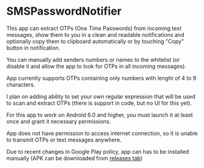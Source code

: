 # SMSPasswordNotifier

This app can extract OTPs (One Time Passwords) from incoming text messages, show them to you in a clean and readable notifications and optionally copy them to clipboard automatically or by touching "Copy" button in notification.

You can manually add senders numbers or names to the whitelist (or disable it and allow the app to look for OTPs in all incoming messages).

App currently supports OTPs containing only numbers with lenght of 4 to 9 characters. 

I plan on adding ability to set your own regular expression that will be used to scan and extract OTPs (there is support in code, but no UI for this yet).

For this app to work on Android 6.0 and higher, you must launch it at least once and grant it necessary permissions.

App does not have permission to access internet connection, so it is unable to transmit OTPs or text messages anywhere.

Due to recent changes in Google Play policy, app can has to be installed manually (APK can be downloaded from [releases tab](https://github.com/revanmj/SMSPasswordNotifier/releases))
